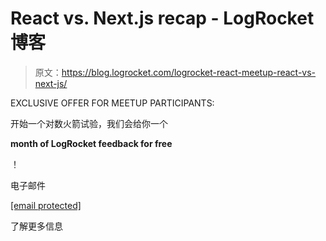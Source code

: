 # React vs. Next.js recap - LogRocket 博客

> 原文：<https://blog.logrocket.com/logrocket-react-meetup-react-vs-next-js/>

EXCLUSIVE OFFER FOR MEETUP PARTICIPANTS:

开始一个对数火箭试验，我们会给你一个

**month of LogRocket feedback for free**

！

电子邮件

[[email protected]](/cdn-cgi/l/email-protection)

了解更多信息